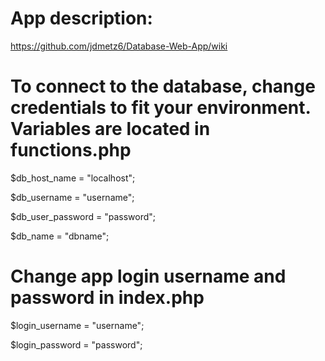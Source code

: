 # App description: 
https://github.com/jdmetz6/Database-Web-App/wiki

# To connect to the database, change credentials to fit your environment. Variables are located in functions.php

$db_host_name = "localhost";

$db_username = "username";

$db_user_password = "password";

$db_name = "dbname";





# Change app login username and password in index.php

$login_username = "username";

$login_password = "password";
